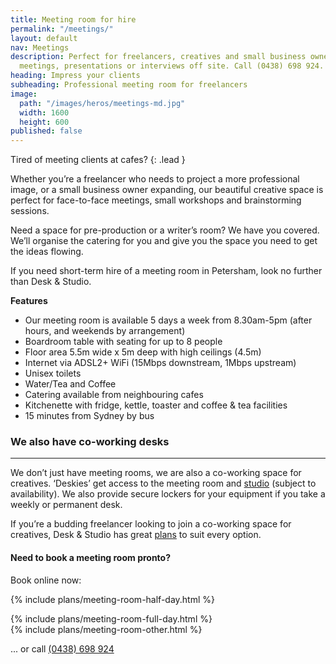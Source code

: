 ```yaml
---
title: Meeting room for hire
permalink: "/meetings/"
layout: default
nav: Meetings
description: Perfect for freelancers, creatives and small business owners hosting
  meetings, presentations or interviews off site. Call (0438) 698 924.
heading: Impress your clients
subheading: Professional meeting room for freelancers
image:
  path: "/images/heros/meetings-md.jpg"
  width: 1600
  height: 600
published: false
---
```


Tired of meeting clients at cafes?
{: .lead }

Whether you’re a freelancer who needs to project a more professional image, or a small business owner expanding, our beautiful creative space is perfect for face-to-face meetings, small workshops and brainstorming sessions.

Need a space for pre-production or a writer’s room? We have you covered. We’ll organise the catering for you and give you the space you need to get the ideas flowing.

If you need short-term hire of a meeting room in Petersham, look no further than Desk &amp; Studio.

**Features**

- Our meeting room is available 5 days a week from 8.30am-5pm (after hours, and weekends by arrangement)
- Boardroom table with seating for up to 8 people
- Floor area 5.5m wide x 5m deep with high ceilings (4.5m)
- Internet via ADSL2+ WiFi (15Mbps downstream, 1Mbps upstream)
- Unisex toilets
- Water/Tea and Coffee
- Catering available from neighbouring cafes
- Kitchenette with fridge, kettle, toaster and coffee &amp; tea facilities
- 15 minutes from Sydney by bus

### We also have co-working desks

---

We don’t just have meeting rooms, we are also a co-working space for creatives. ‘Deskies’ get access to the meeting room and [studio](/photo-studio/) (subject to availability). We also provide secure lockers for your equipment if you take a weekly or permanent desk. 

If you’re a budding freelancer looking to join a co-working space for creatives, Desk &amp; Studio has great [plans](/desks/) to suit every option.

#### Need to book a meeting room pronto?

Book online now:

<div class="card-columns">

  {% include plans/meeting-room-half-day.html %}
  <div class="column-break"></div>
  {% include plans/meeting-room-full-day.html %}
  <div class="column-break"></div>
  {% include plans/meeting-room-other.html %}

</div>

... or call [(0438) 698 924](tel:0438698924)